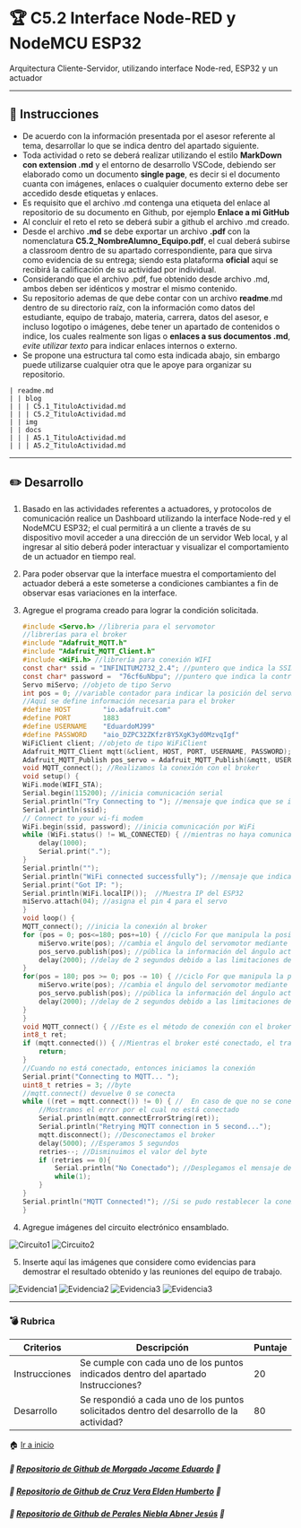 # :trophy: C5.2 Interface Node-RED y NodeMCU ESP32

Arquitectura Cliente-Servidor, utilizando interface Node-red, ESP32 y un actuador
___

## :blue_book: Instrucciones

- De acuerdo con la información presentada por el asesor referente al tema, desarrollar lo que se indica dentro del apartado siguiente.
- Toda actividad o reto se deberá realizar utilizando el estilo **MarkDown con extension .md** y el entorno de desarrollo VSCode, debiendo ser elaborado como un documento **single page**, es decir si el documento cuanta con imágenes, enlaces o cualquier documento externo debe ser accedido desde etiquetas y enlaces.
- Es requisito que el archivo .md contenga una etiqueta del enlace al repositorio de su documento en Github, por ejemplo **Enlace a mi GitHub**
- Al concluir el reto el reto se deberá subir a github el archivo .md creado.
- Desde el archivo **.md** se debe exportar un archivo **.pdf** con la nomenclatura **C5.2_NombreAlumno_Equipo.pdf**, el cual deberá subirse a classroom dentro de su apartado correspondiente, para que sirva como evidencia de su entrega; siendo esta plataforma **oficial** aquí se recibirá la calificación de su actividad por individual.
- Considerando que el archivo .pdf, fue obtenido desde archivo .md, ambos deben ser idénticos y mostrar el mismo contenido.
- Su repositorio ademas de que debe contar con un archivo **readme**.md dentro de su directorio raíz, con la información como datos del estudiante, equipo de trabajo, materia, carrera, datos del asesor, e incluso logotipo o imágenes, debe tener un apartado de contenidos o indice, los cuales realmente son ligas o **enlaces a sus documentos .md**, _evite utilizar texto_ para indicar enlaces internos o externo.
- Se propone una estructura tal como esta indicada abajo, sin embargo puede utilizarse cualquier otra que le apoye para organizar su repositorio.  


``` 
| readme.md
| | blog
| | | C5.1_TituloActividad.md
| | | C5.2_TituloActividad.md
| | img
| | docs
| | | A5.1_TituloActividad.md
| | | A5.2_TituloActividad.md
```
___

## :pencil2: Desarrollo

1. Basado en las actividades referentes a actuadores, y protocolos de comunicación realice un Dashboard utilizando la interface Node-red y el NodeMCU ESP32; el cual permitirá a un cliente a través de su dispositivo movil acceder a una dirección de un servidor Web local, y al ingresar al sitio deberá poder interactuar y visualizar el comportamiento de un actuador en tiempo real.

2. Para poder observar que la interface muestra el comportamiento del actuador deberá a este someterse a condiciones cambiantes a fin de observar esas variaciones en la interface.

3. Agregue el programa creado para lograr la condición solicitada.

    ```C
    #include <Servo.h> //libreria para el servomotor
    //librerías para el broker
    #include "Adafruit_MQTT.h"
    #include "Adafruit_MQTT_Client.h"
    #include <WiFi.h> //librería para conexión WIFI
    const char* ssid = "INFINITUM2732_2.4"; //puntero que indica la SSID de la red
    const char* password =  "76cf6uNbpu"; //puntero que indica la contraseña de la red
    Servo miServo; //objeto de tipo Servo
    int pos = 0; //variable contador para indicar la posición del servomotor
    //Aquí se define información necesaria para el broker
    #define HOST        "io.adafruit.com"
    #define PORT        1883
    #define USERNAME    "EduardoMJ99"
    #define PASSWORD    "aio_DZPC32ZKfzr8Y5XgK3yd0MzvqIgf"
    WiFiClient client; //objeto de tipo WiFiClient
    Adafruit_MQTT_Client mqtt(&client, HOST, PORT, USERNAME, PASSWORD);
    Adafruit_MQTT_Publish pos_servo = Adafruit_MQTT_Publish(&mqtt, USERNAME "/feeds/pos_servo");
    void MQTT_connect(); //Realizamos la conexión con el broker
    void setup() {
    WiFi.mode(WIFI_STA);
    Serial.begin(115200); //inicia comunicación serial
    Serial.println("Try Connecting to "); //mensaje que indica que se intenta comunicar a una red con la siguiente SSID
    Serial.println(ssid);
    // Connect to your wi-fi modem
    WiFi.begin(ssid, password); //inicia comunicación por WiFi
    while (WiFi.status() != WL_CONNECTED) { //mientras no haya comunicación por Wifi añade un delay
        delay(1000);
        Serial.print(".");
    }
    Serial.println("");
    Serial.println("WiFi connected successfully"); //mensaje que indica que se conectó exitosamente y que se obtuvo una IP
    Serial.print("Got IP: ");
    Serial.println(WiFi.localIP());  //Muestra IP del ESP32
    miServo.attach(04); //asigna el pin 4 para el servo
    }
    void loop() {
    MQTT_connect(); //inicia la conexión al broker
    for (pos = 0; pos<=180; pos+=10) { //ciclo For que manipula la posición del servomotor 
        miServo.write(pos); //cambia el ángulo del servomotor mediante el contador pos
        pos_servo.publish(pos); //pública la información del ángulo actual
        delay(2000); //delay de 2 segundos debido a las limitaciones de la página
    }
    for(pos = 180; pos >= 0; pos -= 10) { //ciclo For que manipula la posición del servomotor para que realice una rotación inverso
        miServo.write(pos); //cambia el ángulo del servomotor mediante el contador pos
        pos_servo.publish(pos); //pública la información del ángulo actual
        delay(2000); //delay de 2 segundos debido a las limitaciones de la página
    }
    }
    void MQTT_connect() { //Este es el método de conexión con el broker
    int8_t ret;
    if (mqtt.connected()) { //Mientras el broker esté conectado, el trabajo aquí está hecho
        return;
    }
    //Cuando no está conectado, entonces iniciamos la conexión
    Serial.print("Connecting to MQTT... ");
    uint8_t retries = 3; //byte
    //mqtt.connect() devuelve 0 se conecta
    while ((ret = mqtt.connect()) != 0) { //  En caso de que no se conecte
        //Mostramos el error por el cual no está conectado
        Serial.println(mqtt.connectErrorString(ret)); 
        Serial.println("Retrying MQTT connection in 5 second...");
        mqtt.disconnect(); //Desconectamos el broker
        delay(5000); //Esperamos 5 segundos
        retries--; //Disminuimos el valor del byte
        if (retries == 0){
            Serial.println("No Conectado"); //Desplegamos el mensaje de que no se pudo establecer la conexión
            while(1);
        }
    }
    Serial.println("MQTT Connected!"); //Si se pudo restablecer la conexión
    }
    ```

4. Agregue imágenes del circuito electrónico ensamblado.

![Circuito1](../img/C5.2_Circuito1.jpg)
![Circuito2](../img/C5.2_Circuito2.jpg)

5. Inserte aquí las imágenes que considere como evidencias para demostrar el resultado obtenido y las reuniones del equipo de trabajo.

![Evidencia1](../img/C5.2_Evidencia1.png)
![Evidencia2](../img/C5.2_Evidencia2.png)
![Evidencia3](../img/C5.2_Evidencia3.png)
![Evidencia3](../img/C5.2_Evidencia4.png)

___

### :bomb: Rubrica

| Criterios     | Descripción                                                                                  | Puntaje |
| ------------- | -------------------------------------------------------------------------------------------- | ------- |
| Instrucciones | Se cumple con cada uno de los puntos indicados dentro del apartado Instrucciones?            | 20 |
| Desarrollo    | Se respondió a cada uno de los puntos solicitados dentro del desarrollo de la actividad?     | 80      |

:house: [Ir a inicio](../readme.md)

##### :open_file_folder: [Repositorio de Github de Morgado Jacome Eduardo](https://github.com/EduardoMJ99/SistemasProgramables_2020-2.git) :open_file_folder:
##### :open_file_folder: [Repositorio de Github de Cruz Vera Elden Humberto](https://github.com/CruzVeraEldenHumberto/Sistemas-Programables) :open_file_folder:
##### :open_file_folder: [Repositorio de Github de Perales Niebla Abner Jesús](https://github.com/AbnerPerales19/SistemasProgramables_AbnerPerales.git) :open_file_folder: